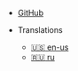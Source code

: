 * [GitHub](https://github.com/flutter-rosita/flutter-rosita)

* Translations

  * [:us: en-us](/)
  * [:ru: ru](/ru/)